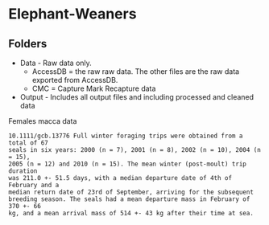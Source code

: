 # Elephant-Weaners

## Folders 
- Data - Raw data only. 
  - AccessDB = the raw raw data. The other files are the raw data exported from AccessDB.
  - CMC = Capture Mark Recapture data
- Output - Includes all output files and including processed and cleaned data


Females macca data 
```
10.1111/gcb.13776 Full winter foraging trips were obtained from a total of 67
seals in six years: 2000 (n = 7), 2001 (n = 8), 2002 (n = 10), 2004 (n = 15),
2005 (n = 12) and 2010 (n = 15). The mean winter (post-moult) trip duration
was 211.0 +- 51.5 days, with a median departure date of 4th of February and a
median return date of 23rd of September, arriving for the subsequent
breeding season. The seals had a mean departure mass in February of 370 +- 66
kg, and a mean arrival mass of 514 +- 43 kg after their time at sea.
```